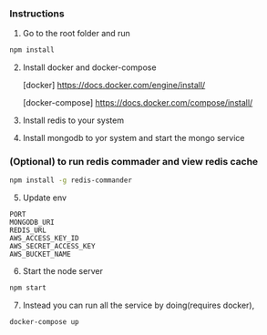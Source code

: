 ### Instructions

1. Go to the root folder and run

```bash
npm install
```

2. Install docker and docker-compose 

    [docker] https://docs.docker.com/engine/install/

    [docker-compose] https://docs.docker.com/compose/install/

3. Install redis to your system 

4. Install mongodb to yor system and start the mongo service

### (Optional) to run redis commader and view redis cache

```bash
npm install -g redis-commander
```
5. Update env

```.env
PORT
MONGODB_URI
REDIS_URL
AWS_ACCESS_KEY_ID
AWS_SECRET_ACCESS_KEY
AWS_BUCKET_NAME
```
6. Start the node server

```bash
npm start
```
7. Instead you can run all the service by doing(requires docker),

```bash
docker-compose up
```
